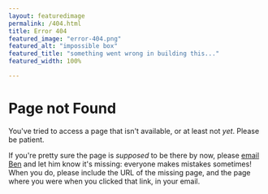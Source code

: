 ```yaml
---
layout: featuredimage
permalink: /404.html
title: Error 404
featured_image: "error-404.png"
featured_alt: "impossible box"
featured_title: "something went wrong in building this..."
featured_width: 100%

---
```


# Page not Found
You've tried to access a page that isn't available, or at least not *yet*. Please be patient.

If you're pretty sure the page is *supposed* to be there by now, please [email Ben](mailto:millerb@pitt.edu) and let him know it's missing: everyone makes mistakes sometimes! When you do, please include the URL of the missing page, and the page where you were when you clicked that link, in your email.
